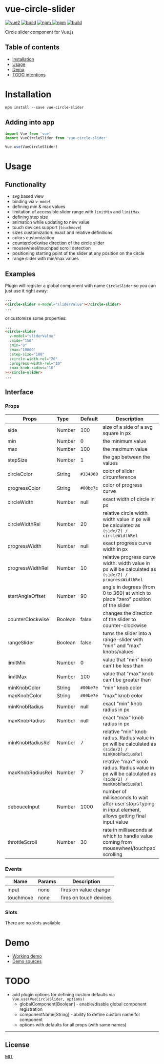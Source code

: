 # vue-circle-slider

[![vue2](https://img.shields.io/badge/vue-2.x-brightgreen.svg)](https://vuejs.org/)
[![build](https://img.shields.io/wercker/ci/wercker/docs.svg)](https://github.com/devstark-com/vue-circle-slider)
[![npm](https://img.shields.io/npm/v/vue-circle-slider.svg) ![npm](https://img.shields.io/npm/dm/vue-circle-slider.svg)](https://www.npmjs.com/package/vue-circle-slider)
[![build](https://img.shields.io/npm/l/express.svg)](https://github.com/devstark-com/vue-circle-slider)

Circle slider component for Vue.js

## Table of contents

- [Installation](#installation)
- [Usage](#usage)
- [Demo](#demo)
- [TODO intentions](#todo)

# Installation

```
npm install --save vue-circle-slider
```

## Adding into app

```javascript
import Vue from 'vue'
import VueCircleSlider from 'vue-circle-slider'

Vue.use(VueCircleSlider)
```

# Usage

## Functionality

- svg based view
- binding via `v-model`
- defining min & max values
- limitation of accessible slider range with `limitMin` and `limitMax`
- defining step size
- animation while updating to new value
- touch devices support (`touchmove`)
- sizes customization: exact and relative definitions
- colors customization
- counterclockwise direction of the circle slider
- mousewheel/touchpad scroll detection
- positioning starting point of the slider at any position on the circle
- range slider with min/max values


## Examples

Plugin will register a global component with name `CircleSlider` so you can just use it right away:

```html
...
<circle-slider v-model="sliderValue"></circle-slider>
...
```

or customize some properties:

```html
...
<circle-slider
  v-model="sliderValue"
  :side="150"
  :min="0"
  :max="10000"
  :step-size="100"
  :circle-width-rel="20"
  :progress-width-rel="10"
  :max-knob-radius="10"
></circle-slider>
...
```

## Interface

### Props

| Props            | Type          | Default  | Description  |
| ---------------- |:--------------| ---------|--------------|
| side             | Number        | 100      | size of a side of a svg square in px |
| min              | Number        | 0        | the minimum value |
| max              | Number        | 100      | the maximum value |
| stepSize         | Number        | 1        | the gap between the values |
| circleColor      | String        | `#334860`| color of slider circumference |
| progressColor    | String        | `#00be7e`| color of progress curve |
| circleWidth      | Number        | null     | exact width of circle in px |
| circleWidthRel   | Number        | 20       | relative circle width. width value in px will be calculated as `(side/2) / circleWidthRel` |
| progressWidth    | Number        | null     | exact progress curve width in px |
| progressWidthRel | Number        | 10       | relative progress curve width. width value in px will be calculated as `(side/2) / progressWidthRel` |
| startAngleOffset | Number        | 90       | angle in degrees (from 0 to 360) at which to place "zero" position of the slider |
| counterClockwise | Boolean       | false    | changes the direction of the slider to counter-clockwise |
| rangeSlider      | Boolean       | false    | turns the slider into a range-slider with "min" and "max" knobs/values |
| limitMin         | Number        | 0        | value that "min" knob can't be less than |
| limitMax         | Number        | 100      | value that "max" knob can't be greater than |
| minKnobColor     | String        | `#00be7e`| "min" knob color |
| maxKnobColor     | String        | `#00be7e`| "max" knob color |
| minKnobRadius    | Number        | null     | exact "min" knob radius in px |
| maxKnobRadius    | Number        | null     | exact "max" knob radius in px |
| minKnobRadiusRel | Number        | 7        | relative "min" knob radius. Radius value in px will be calculated as `(side/2) / minKnobRadiusRel` |
| maxKnobRadiusRel | Number        | 7        | relative "max" knob radius. Radius value in px will be calculated as `(side/2) / maxKnobRadiusRel` |
| debouceInput     | Number        | 1000     | number of milliseconds to wait after user stops typing in input element, allows getting final input value |
| throttleScroll   | Number        | 30       | rate in milliseconds at which to handle value coming from mousewheel/touchpad scrolling |
 

### Events

| Name          | Params        | Description              |
| --------------|:--------------|--------------------------|
| input         | none          | fires on value change    |
| touchmove     | none          | fires on touch devices   |

### Slots

There are no slots available


# Demo

- [Working demo](https://devstark-com.github.io/vue-circle-slider-demo/)
- [Demo sources](https://github.com/devstark-com/vue-circle-slider-demo/)

# TODO

- add plugin options for defining custom defaults via `Vue.use(VueCircleSlider, options)`
  - globalComponent[Boolean] - enable/disable global component registration
  - componentName[String] - ability to define custom name for component
  - options with defaults for all props (with same names)

---

## License

[MIT](http://opensource.org/licenses/MIT)